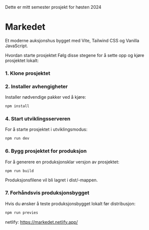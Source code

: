 


Dette er mitt semester prosjekt for høsten 2024

# Markedet

Et moderne auksjonshus bygget med Vite, Tailwind CSS og Vanilla JavaScript.

Hvordan starte prosjektet
Følg disse stegene for å sette opp og kjøre prosjektet lokalt:

### 1. Klone prosjektet

### 2. Installer avhengigheter
Installer nødvendige pakker ved å kjøre:
```bash
npm install
``` 

### 4. Start utviklingsserveren
For å starte prosjektet i utviklingsmodus:
```bash
npm run dev
``` 

### 6. Bygg prosjektet for produksjon
For å generere en produksjonsklar versjon av prosjektet:
```bash
npm run build
``` 
Produksjonsfilene vil bli lagret i dist/-mappen.

### 7. Forhåndsvis produksjonsbygget
Hvis du ønsker å teste produksjonsbygget lokalt før distribusjon:
```bash
npm run previes
``` 


netlify: https://markedet.netlify.app/


